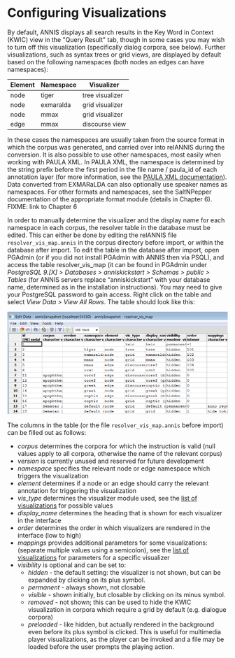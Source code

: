 # Configuring Visualizations

By default, ANNIS displays all search results in the Key Word in Context (KWIC)
view in the "Query Result" tab, though in some cases you may wish to turn off this
visualization (specifically dialog corpora, see below). Further visualizations, such as
syntax trees or grid views, are displayed by default based on the following namespaces 
(both nodes an edges can have namespaces):

| Element | Namespace | Visualizer      |
| ------- | --------- | --------------- |
| node    | tiger     | tree visualizer |
| node    | exmaralda | grid visualizer |
| node    | mmax      | grid visualizer |
| edge    | mmax      | discourse view  |

In these cases the namespaces are usually taken from the source format in which the
corpus was generated, and carried over into relANNIS during the conversion. It is also
possible to use other namespaces, most easily when working with PAULA XML. In
PAULA XML, the namespace is determined by the string prefix before the first period
in the file name / paula_id of each annotation layer (for more information, see the
[PAULA XML documentation](http://www.sfb632.uni-potsdam.de/en/paula.html)).
Data converted from EXMARaLDA can also optionally use speaker names as
namespaces. For other formats and namespaces, see the SaltNPepper documentation of
the appropriate format module (details in Chapter 6).
FIXME: link to Chapter 6

In order to manually determine the visualizer and the display name for each namespace
in each corpus, the resolver table in the database must be edited. This can either be
done by editing the relANNIS file `resolver_vis_map.annis` in the corpus directory
before import, or within the database after import. To edit the table in the database
after import, open PGAdmin (or if you did not install PGAdmin with ANNIS then via
PSQL), and access the table resolver_vis_map (it can be found in PGAdmin under
*PostgreSQL 9.[X] > Databases > anniskickstart > Schemas > public > Tables* (for
ANNIS servers replace “anniskickstart” with your database name, determined as
<dbname> in the installation instructions). You may need to give your
PostgreSQL password to gain access. Right click on the table and select *View Data >
View All Rows*. The table should look like this:

![pgAdmin resolver table](images/pgadmin-resolver.png)

The columns in the table (or the file `resolver_vis_map.annis` before import) can be
filled out as follows:
- *corpus* determines the corpora for which the instruction is valid (null values
apply to all corpora, otherwise the name of the relevant corpus)
- *version* is currently unused and reserved for future development
- *namespace* specifies the relevant node or edge namespace which triggers the
visualization
- *element* determines if a node or an edge should carry the relevant annotation
for triggering the visualization
- *vis_type* determines the visualizer module used, see the [list of visualizations](list.md) for possible values
- *display_name* determines the heading that is shown for each visualizer in the interface
- *order* determines the order in which visualizers are rendered in the interface
(low to high)
- *mappings* provides additional parameters for some visualizations: (separate
multiple values using a semicolon), see the [list of visualizations](list.md) for parameters for a specific visualizer
- *visibility* is optional and can be set to:
    - *hidden* - the default setting: the visualizer is not shown, but can be
expanded by clicking on its plus symbol.
    - *permanent* - always shown, not closable
    - *visible* - shown initially, but closable by clicking on its minus symbol.
    - *removed* - not shown; this can be used to hide the KWIC visualization in
corpora which require a grid by default (e.g. dialogue corpora)
    - *preloaded* - like hidden, but actually rendered in the background even
before its plus symbol is clicked. This is useful for multimedia player
visualizations, as the player can be invoked and a file may be loaded
before the user prompts the playing action.